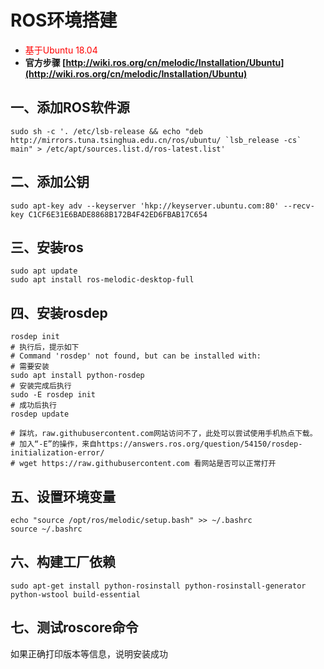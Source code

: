 # ROS环境搭建
* <font color="red">基于Ubuntu 18.04</font>
* **官方步骤 [http://wiki.ros.org/cn/melodic/Installation/Ubuntu](http://wiki.ros.org/cn/melodic/Installation/Ubuntu)**
## 一、添加ROS软件源
```shell script
sudo sh -c '. /etc/lsb-release && echo "deb http://mirrors.tuna.tsinghua.edu.cn/ros/ubuntu/ `lsb_release -cs` main" > /etc/apt/sources.list.d/ros-latest.list'
```
## 二、添加公钥
```shell script
sudo apt-key adv --keyserver 'hkp://keyserver.ubuntu.com:80' --recv-key C1CF6E31E6BADE8868B172B4F42ED6FBAB17C654
```
## 三、安装ros
```shell script
sudo apt update
sudo apt install ros-melodic-desktop-full
```
## 四、安装rosdep
```shell script
rosdep init
# 执行后，提示如下
# Command 'rosdep' not found, but can be installed with:
# 需要安装
sudo apt install python-rosdep
# 安装完成后执行
sudo -E rosdep init
# 成功后执行
rosdep update

# 踩坑，raw.githubusercontent.com网站访问不了，此处可以尝试使用手机热点下载。
# 加入“-E”的操作，来自https://answers.ros.org/question/54150/rosdep-initialization-error/
# wget https://raw.githubusercontent.com 看网站是否可以正常打开
```
## 五、设置环境变量
```shell script
echo "source /opt/ros/melodic/setup.bash" >> ~/.bashrc
source ~/.bashrc
```
## 六、构建工厂依赖
```shell script
sudo apt-get install python-rosinstall python-rosinstall-generator python-wstool build-essential
```
## 七、测试roscore命令
如果正确打印版本等信息，说明安装成功